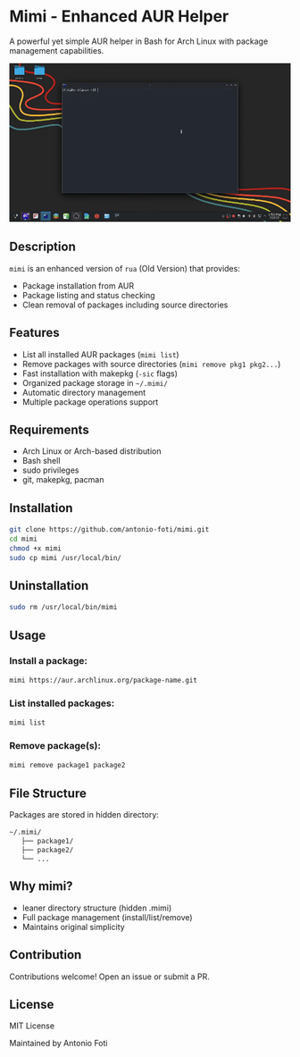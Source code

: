 # Mimi - Enhanced AUR Helper

A powerful yet simple AUR helper in Bash for Arch Linux with package management capabilities.

![usage](./usage.gif)

## Description

`mimi` is an enhanced version of `rua` (Old Version) that provides:

- Package installation from AUR
- Package listing and status checking
- Clean removal of packages including source directories

## Features

- List all installed AUR packages (`mimi list`)
- Remove packages with source directories (`mimi remove pkg1 pkg2...`)
- Fast installation with makepkg (`-sic` flags)
- Organized package storage in `~/.mimi/`
- Automatic directory management
- Multiple package operations support

## Requirements

- Arch Linux or Arch-based distribution
- Bash shell
- sudo privileges
- git, makepkg, pacman

## Installation

```bash
git clone https://github.com/antonio-foti/mimi.git
cd mimi
chmod +x mimi
sudo cp mimi /usr/local/bin/
```

## Uninstallation
```bash
sudo rm /usr/local/bin/mimi
```

## Usage

### Install a package:
```bash
mimi https://aur.archlinux.org/package-name.git
```

### List installed packages:
```bash
mimi list
```

### Remove package(s):
```bash
mimi remove package1 package2
```

## File Structure

Packages are stored in hidden directory:
```
~/.mimi/
   ├── package1/
   ├── package2/
   └── ...
```

## Why mimi?

- leaner directory structure (hidden .mimi)
- Full package management (install/list/remove)
- Maintains original simplicity


## Contribution
Contributions welcome! Open an issue or submit a PR.

## License
MIT License

Maintained by Antonio Foti
